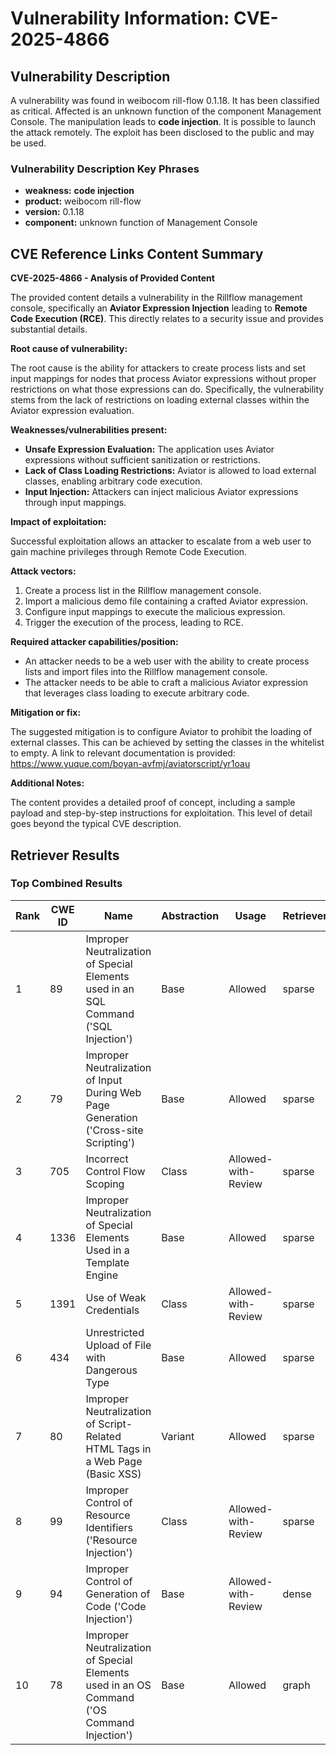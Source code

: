 # Vulnerability Information: CVE-2025-4866

## Vulnerability Description
A vulnerability was found in weibocom rill-flow 0.1.18. It has been classified as critical. Affected is an unknown function of the component Management Console. The manipulation leads to **code injection**. It is possible to launch the attack remotely. The exploit has been disclosed to the public and may be used.

### Vulnerability Description Key Phrases
- **weakness:** **code injection**
- **product:** weibocom rill-flow
- **version:** 0.1.18
- **component:** unknown function of Management Console

## CVE Reference Links Content Summary
**CVE-2025-4866 - Analysis of Provided Content**

The provided content details a vulnerability in the Rillflow management console, specifically an **Aviator Expression Injection** leading to **Remote Code Execution (RCE)**. This directly relates to a security issue and provides substantial details.

**Root cause of vulnerability:**

The root cause is the ability for attackers to create process lists and set input mappings for nodes that process Aviator expressions without proper restrictions on what those expressions can do. Specifically, the vulnerability stems from the lack of restrictions on loading external classes within the Aviator expression evaluation.

**Weaknesses/vulnerabilities present:**

*   **Unsafe Expression Evaluation:** The application uses Aviator expressions without sufficient sanitization or restrictions.
*   **Lack of Class Loading Restrictions:** Aviator is allowed to load external classes, enabling arbitrary code execution.
*   **Input Injection:** Attackers can inject malicious Aviator expressions through input mappings.

**Impact of exploitation:**

Successful exploitation allows an attacker to escalate from a web user to gain machine privileges through Remote Code Execution.

**Attack vectors:**

1.  Create a process list in the Rillflow management console.
2.  Import a malicious demo file containing a crafted Aviator expression.
3.  Configure input mappings to execute the malicious expression.
4.  Trigger the execution of the process, leading to RCE.

**Required attacker capabilities/position:**

*   An attacker needs to be a web user with the ability to create process lists and import files into the Rillflow management console.
*   The attacker needs to be able to craft a malicious Aviator expression that leverages class loading to execute arbitrary code.

**Mitigation or fix:**

The suggested mitigation is to configure Aviator to prohibit the loading of external classes. This can be achieved by setting the classes in the whitelist to empty. A link to relevant documentation is provided: <https://www.yuque.com/boyan-avfmj/aviatorscript/yr1oau>

**Additional Notes:**

The content provides a detailed proof of concept, including a sample payload and step-by-step instructions for exploitation. This level of detail goes beyond the typical CVE description.

## Retriever Results

### Top Combined Results

| Rank | CWE ID | Name | Abstraction | Usage  | Retrievers | Individual Scores |
|------|--------|------|-------------|-------|------------|-------------------|
| 1 | 89 | Improper Neutralization of Special Elements used in an SQL Command ('SQL Injection') | Base | Allowed | sparse | 0.408 |
| 2 | 79 | Improper Neutralization of Input During Web Page Generation ('Cross-site Scripting') | Base | Allowed | sparse | 0.379 |
| 3 | 705 | Incorrect Control Flow Scoping | Class | Allowed-with-Review | sparse | 0.347 |
| 4 | 1336 | Improper Neutralization of Special Elements Used in a Template Engine | Base | Allowed | sparse | 0.321 |
| 5 | 1391 | Use of Weak Credentials | Class | Allowed-with-Review | sparse | 0.310 |
| 6 | 434 | Unrestricted Upload of File with Dangerous Type | Base | Allowed | sparse | 0.310 |
| 7 | 80 | Improper Neutralization of Script-Related HTML Tags in a Web Page (Basic XSS) | Variant | Allowed | sparse | 0.307 |
| 8 | 99 | Improper Control of Resource Identifiers ('Resource Injection') | Class | Allowed-with-Review | sparse | 0.304 |
| 9 | 94 | Improper Control of Generation of Code ('Code Injection') | Base | Allowed-with-Review | dense | 0.636 |
| 10 | 78 | Improper Neutralization of Special Elements used in an OS Command ('OS Command Injection') | Base | Allowed | graph | 0.003 |

